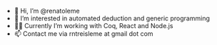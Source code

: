 - 👋 Hi, I’m @renatoleme
- 👀 I’m interested in automated deduction and generic programming
- 👷‍♂️ Currently I’m working with Coq, React and Node.js
- 📫 Contact me via rntreisleme at gmail dot com

<!---
renatoleme/renatoleme is a ✨ special ✨ repository because its `README.md` (this file) appears on your GitHub profile.
You can click the Preview link to take a look at your changes.
--->
